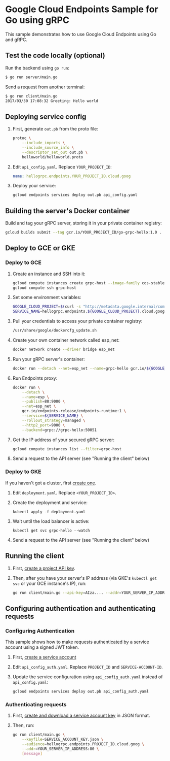 # Google Cloud Endpoints Sample for Go using gRPC

This sample demonstrates how to use Google Cloud Endpoints using Go and gRPC.

## Test the code locally (optional)

Run the backend using `go run`:

```bash
$ go run server/main.go
```

Send a request from another terminal:

```bash
$ go run client/main.go
2017/03/30 17:08:32 Greeting: Hello world
```

## Deploying service config

1. First, generate `out.pb` from the proto file:

    ```bash
    protoc \
        --include_imports \
        --include_source_info \
        --descriptor_set_out out.pb \
        helloworld/helloworld.proto
    ```

1. Edit `api_config.yaml`. Replace `YOUR_PROJECT_ID`:

    ```yaml
    name: hellogrpc.endpoints.YOUR_PROJECT_ID.cloud.goog
    ```

1. Deploy your service:

    ```bash
    gcloud endpoints services deploy out.pb api_config.yaml
    ```

## Building the server's Docker container

Build and tag your gRPC server, storing it in your private container registry:

```bash
gcloud builds submit --tag gcr.io/YOUR_PROJECT_ID/go-grpc-hello:1.0 .
```

## Deploy to GCE or GKE

### Deploy to GCE

1. Create an instance and SSH into it:

    ```bash
    gcloud compute instances create grpc-host --image-family cos-stable --image-project cos-cloud --tags=http-server
    gcloud compute ssh grpc-host
    ```

1. Set some environment variables:

    ```bash
    GOOGLE_CLOUD_PROJECT=$(curl -s "http://metadata.google.internal/computeMetadata/v1/project/project-id" -H "Metadata-Flavor: Google")
    SERVICE_NAME=hellogrpc.endpoints.${GOOGLE_CLOUD_PROJECT}.cloud.goog
    ```

1. Pull your credentials to access your private container registry:

    ```bash
    /usr/share/google/dockercfg_update.sh
    ```

1. Create your own container network called esp_net:

    ```bash
    docker network create --driver bridge esp_net
    ```

1. Run your gRPC server's container:

    ```bash
    docker run --detach --net=esp_net --name=grpc-hello gcr.io/${GOOGLE_CLOUD_PROJECT}/go-grpc-hello:1.0
    ```

1. Run Endpoints proxy:

    ```bash
    docker run \
        --detach \
        --name=esp \
        --publish=80:9000 \
        --net=esp_net \
        gcr.io/endpoints-release/endpoints-runtime:1 \
        --service=${SERVICE_NAME} \
        --rollout_strategy=managed \
        --http2_port=9000 \
        --backend=grpc://grpc-hello:50051
    ```

1. Get the IP address of your secured gRPC server:

    ```bash
    gcloud compute instances list --filter=grpc-host
    ```

1. Send a request to the API server (see "Running the client" below)

### Deploy to GKE

If you haven't got a cluster, first [create one](https://cloud.google.com/kubernetes-engine/docs/how-to/creating-a-container-cluster).

1. Edit `deployment.yaml`. Replace `<YOUR_PROJECT_ID>`.

1. Create the deployment and service:

    ```
    kubectl apply -f deployment.yaml
    ```

1. Wait until the load balancer is active:

    ```
    kubectl get svc grpc-hello --watch
    ```

1. Send a request to the API server (see "Running the client" below)

## Running the client

1. First, [create a project API key](https://console.developers.google.com/apis/credentials).

1. Then, after you have your server's IP address (via GKE's `kubectl get svc` or your GCE instance's IP), run:

    ```bash
    go run client/main.go --api-key=AIza.... --addr=YOUR_SERVER_IP_ADDRESS:80 [message]
    ```

[1]: https://cloud.google.com/endpoints/docs/quickstarts

## Configuring authentication and authenticating requests

### Configuring Authentication

This sample shows how to make requests authenticated by a service account using a signed JWT token.

1. First, [create a service account](https://console.developers.google.com/apis/credentials)

1. Edit `api_config_auth.yaml`. Replace `PROJECT_ID` and `SERVICE-ACCOUNT-ID`.

1. Update the service configuration using `api_config_auth.yaml` instead of `api_config.yaml`:

    ```bash
    gcloud endpoints services deploy out.pb api_config_auth.yaml
    ```

### Authenticating requests

1. First, [create and download a service account key](https://console.developers.google.com/apis/credentials) in JSON format.

1. Then, run:

    ```bash
    go run client/main.go \
        --keyfile=SERVICE_ACCOUNT_KEY.json \
        --audience=hellogrpc.endpoints.PROJECT_ID.cloud.goog \
        --addr=YOUR_SERVER_IP_ADDRESS:80 \
        [message]
    ```
